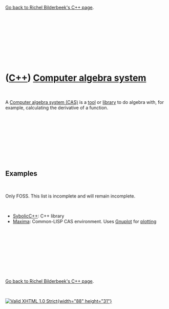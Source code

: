 

[Go back to Richel Bilderbeek's C++ page](Cpp.htm).

 

 

 

 

 

([C++](Cpp.htm)) [Computer algebra system](CppCas.htm)
======================================================

 

A [Computer algebra system (CAS)](CppCas.htm) is a [tool](Tools.htm) or
[library](CppLibrary.htm) to do algebra with, for example, calculating
the derivative of a function.

 

 

 

 

 

Examples
--------

 

Only FOSS. This list is incomplete and will remain incomplete.

 

-   [SybolicC++](CppSymbolicCpp.htm): C++ library
-   [Maxima](ToolMaxima.htm): Common-LISP CAS environment. Uses
    [Gnuplot](CppGnuplot.htm) for [plotting](CppPlot.htm)

 

 

 

 

 

[Go back to Richel Bilderbeek's C++ page](Cpp.htm).



 

[![Valid XHTML 1.0 Strict](valid-xhtml10.png){width="88"
height="31"}](http://validator.w3.org/check?uri=referer)
